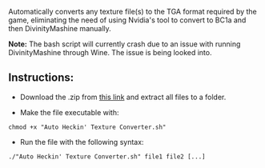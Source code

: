Automatically converts any texture file(s) to the TGA format required by the game, eliminating the need of using Nvidia's tool to convert to BC1a and then DivinityMashine manually.

**Note:** The bash script will currently crash due to an issue with running DivinityMashine through Wine. The issue is being looked into.

## Instructions:

* Download the .zip from [this link](https://discord.com/channels/570112501853978624/693113846688383029/808690468292263986) and extract all files to a folder.

* Make the file executable with:
```
chmod +x "Auto Heckin' Texture Converter.sh"
```

* Run the file with the following syntax:
```
./"Auto Heckin' Texture Converter.sh" file1 file2 [...]
```
